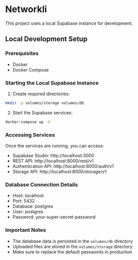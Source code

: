 # Networkli

This project uses a local Supabase instance for development.

## Local Development Setup

### Prerequisites
- Docker
- Docker Compose

### Starting the Local Supabase Instance

1. Create required directories:
```bash
mkdir -p volumes/storage volumes/db
```

2. Start the Supabase services:
```bash
docker-compose up -d
```

### Accessing Services

Once the services are running, you can access:

- Supabase Studio: http://localhost:3000
- REST API: http://localhost:8000/rest/v1
- Authentication API: http://localhost:8000/auth/v1
- Storage API: http://localhost:8000/storage/v1

### Database Connection Details

- Host: localhost
- Port: 5432
- Database: postgres
- User: postgres
- Password: your-super-secret-password

### Important Notes

- The database data is persisted in the `volumes/db` directory
- Uploaded files are stored in the `volumes/storage` directory
- Make sure to replace the default passwords in production 
